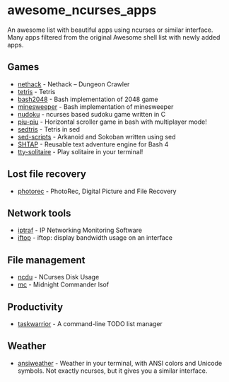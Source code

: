 # awesome_ncurses_apps
An  awesome list with beautiful apps using ncurses or similar interface. Many apps filtered from the original Awesome shell list with newly added apps.

## Games
* [nethack](http://www.nethack.org/) - Nethack – Dungeon Crawler
* [tetris](http://fph.altervista.org/prog/bastet.html) - Tetris
* [bash2048](https://github.com/mydzor/bash2048) - Bash implementation of 2048 game
* [minesweeper](https://github.com/feherke/Bash-script/tree/master/minesweeper) - Bash implementation of minesweeper
* [nudoku](https://github.com/jubalh/nudoku) - ncurses based sudoku game written in C
* [piu-piu](https://github.com/vaniacer/piu-piu-SH) - Horizontal scroller game in bash with multiplayer mode!
* [sedtris](https://github.com/uuner/sedtris) - Tetris in sed
* [sed-scripts](https://github.com/aureliojargas/sed-scripts) - Arkanoid and Sokoban written using sed
* [SHTAP](https://notimetoplay.org/engines/shtap/) - Reusable text adventure engine for Bash 4
* [tty-solitaire](https://github.com/mpereira/tty-solitaire) - Play solitaire in your terminal!

## Lost file recovery
* [photorec](https://www.cgsecurity.org/wiki/PhotoRec) - PhotoRec, Digital Picture and File Recovery

## Network tools
* [iptraf](http://iptraf.seul.org/) - IP Networking Monitoring Software
* [iftop](http://www.ex-parrot.com/pdw/iftop/) - iftop: display bandwidth usage on an interface

## File management
* [ncdu](https://dev.yorhel.nl/ncdu) - NCurses Disk Usage
* [mc](https://midnight-commander.org/) - Midnight Commander
lsof

## Productivity
* [taskwarrior](https://taskwarrior.org/) - A command-line TODO list manager


## Weather
* [ansiweather](https://github.com/fcambus/ansiweather) - Weather in your terminal, with ANSI colors and Unicode symbols. Not exactly ncurses, but it gives you a similar interface.
